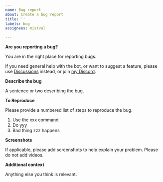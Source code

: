 ```yaml
---
name: Bug report
about: Create a bug report
title: ''
labels: bug
assignees: mistval

---
```


**Are you reporting a bug?**

You are in the right place for reporting bugs.

If you need general help with the bot, or want to suggest a feature, please use [Discussions](https://github.com/mistval/kotoba/discussions) instead, or join [my Discord](https://discord.gg/S92qCjbNHt).

**Describe the bug**

A sentence or two describing the bug.

**To Reproduce**

Please provide a numbered list of steps to reproduce the bug.

1. Use the xxx command
2. Do yyy
3. Bad thing zzz happens

**Screenshots**

If applicable, please add screenshots to help explain your problem. Please do not add videos.

**Additional context**

Anything else you think is relevant.
